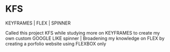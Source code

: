 # KFS
KEYFRAMES | FLEX | SPINNER

Called this project KFS while studying more on KEYFRAMES to create my own custom GOOGLE LIKE spinner | Broadening my knowledge on FLEX by creating a porfolio website using FLEXBOX only
